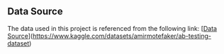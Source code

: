 ## Data Source

The data used in this project is referenced from the following link:
[[Data Source](https://librautoo.github.io/Projects_Gallary/project6)](https://www.kaggle.com/datasets/amirmotefaker/ab-testing-dataset)
